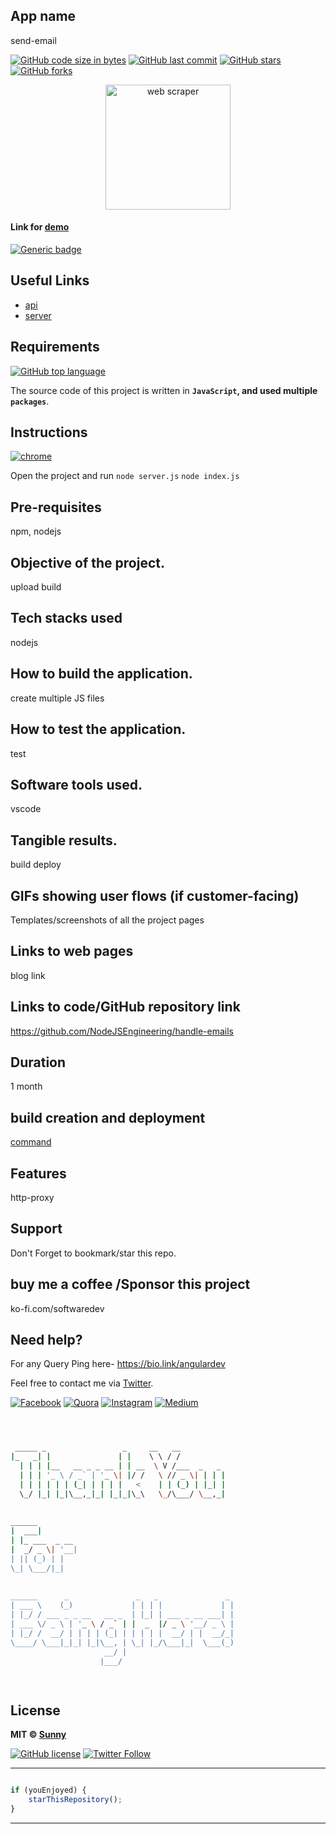 ## App name
send-email

[![GitHub code size in bytes](https://img.shields.io/github/languages/code-size/NodeJSEngineering/handle-emails?logo=github&style=social)](https://github.com/NodeJSEngineering/) [![GitHub last commit](https://img.shields.io/github/last-commit/NodeJSEngineering/handle-emails?style=social&logo=git)](https://github.com/NodeJSEngineering/) [![GitHub stars](https://img.shields.io/github/stars/NodeJSEngineering/handle-emails?style=social)](https://github.com/NodeJSEngineering/handle-emails/stargazers) [![GitHub forks](https://img.shields.io/github/forks/NodeJSEngineering/handle-emails?style=social&logo=git)](https://github.com/NodeJSEngineering/handle-emails/network)

<p align="center">
<a href="#">
<img src="./assets/1_bILDQkDQDc74WdmvrZUWXA.png" width="200px" alt="web scraper"/>
</a>
</p>

#### Link for [demo](https://testnodeappnew.herokuapp.com/test) 
[![Generic badge](https://img.shields.io/badge/view-demo-orange)](https://testnodeappnew.herokuapp.com/)

## Useful Links

- [api](http://localhost:3000/send-email)
- [server](http://localhost:5000/)


## Requirements

[![GitHub top language](https://img.shields.io/github/languages/top/NodeJSEngineering/handle-emails?logo=html&style=social)](https://github.com/NodeJSEngineering/)

The source code of this project is written in **`JavaScript`, and used multiple `packages`**. 

## Instructions

[![chrome](https://img.shields.io/badge/Open-project-lightgrey.svg?logo=google-chrome&style=popout&logoColor=red)](#)

Open the project and run `node server.js` `node index.js`

## Pre-requisites
npm, nodejs
## Objective of the project.
upload build
## Tech stacks used
nodejs
## How to build the application.
create multiple JS files
## How to test the application.
test
## Software tools used.
vscode
## Tangible results.
build deploy
## GIFs showing user flows (if customer-facing)
Templates/screenshots of all the project pages

## Links to web pages
blog link
## Links to code/GitHub repository link
https://github.com/NodeJSEngineering/handle-emails
## Duration
1 month
## build creation and deployment
[command](https://dashboard.heroku.com/apps/testnodeappnew)
## Features
http-proxy

## Support
Don't Forget to bookmark/star this repo.

## buy me a coffee /Sponsor this project
ko-fi.com/softwaredev

## Need help?
For any Query Ping here- 
https://bio.link/angulardev

Feel free to contact me via [Twitter](https://twitter.com/Sunny_g001).

[![Facebook](https://img.shields.io/badge/Facebook-add-blue.svg?logo=facebook&logoColor=white)](https://www.facebook.com/learnangular2plus/) [![Quora](https://img.shields.io/badge/Quora-ask-red.svg?logo=quora)](https://www.quora.com/profile/Sunny-Gupta-208) [![Instagram](https://img.shields.io/badge/Instagram-follow-purple.svg?logo=instagram&logoColor=white)](https://www.instagram.com/angular_development/) [![Medium](https://img.shields.io/badge/Medium-follow-black.svg?logo=medium&logoColor=white)](https://eraoftech.medium.com/ )


```bash



 _____ _                 _     __   __            
|_   _| |               | |    \ \ / /            
  | | | |__   __ _ _ __ | | __  \ V /___  _   _   
  | | | '_ \ / _` | '_ \| |/ /   \ // _ \| | | |  
  | | | | | | (_| | | | |   <    | | (_) | |_| |  
  \_/ |_| |_|\__,_|_| |_|_|\_\   \_/\___/ \__,_|  
                                                  
                                                  
______                                            
|  ___|                                           
| |_ ___  _ __                                    
|  _/ _ \| '__|                                   
| || (_) | |                                      
\_| \___/|_|                                      
                                                  
                                                  
______      _               _   _               _ 
| ___ \    (_)             | | | |             | |
| |_/ / ___ _ _ __   __ _  | |_| | ___ _ __ ___| |
| ___ \/ _ \ | '_ \ / _` | |  _  |/ _ \ '__/ _ \ |
| |_/ /  __/ | | | | (_| | | | | |  __/ | |  __/_|
\____/ \___|_|_| |_|\__, | \_| |_/\___|_|  \___(_)
                     __/ |                        
                    |___/                         

 


```

## License

**MIT &copy; [Sunny](https://github.com/NodeJSEngineering/handle-emails/blob/master/LICENSE)**

[![GitHub license](https://img.shields.io/github/license/NodeJSEngineering/handle-emails?style=social&logo=github)](https://github.com/NodeJSEngineering/handle-emails/blob/master/LICENSE) [![Twitter Follow](https://img.shields.io/twitter/follow/Sunny_g001?style=social)](#)

---------

```javascript

if (youEnjoyed) {
    starThisRepository();
}

```

-----------


